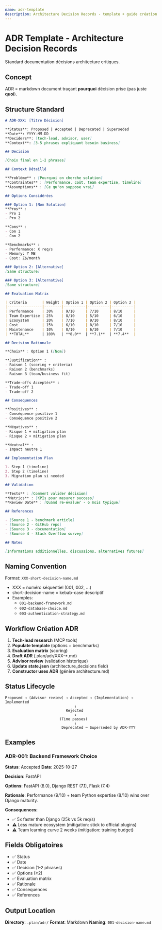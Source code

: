 ```yaml
---
name: adr-template
description: Architecture Decision Records - template + guide création
---
```


# ADR Template - Architecture Decision Records

Standard documentation décisions architecture critiques.

## Concept

ADR = markdown document traçant **pourquoi** décision prise (pas juste **quoi**).

## Structure Standard

```markdown
# ADR-XXX: [Titre Décision]

**Status**: Proposed | Accepted | Deprecated | Superseded
**Date**: YYYY-MM-DD
**Deciders**: [tech-lead, advisor, user]
**Context**: [3-5 phrases expliquant besoin business]

## Decision

[Choix final en 1-2 phrases]

## Context Détaillé

**Problème** : [Pourquoi on cherche solution]
**Contraintes** : [Performance, coût, team expertise, timeline]
**Assumptions** : [Ce qu'on suppose vrai]

## Options Considérées

### Option 1: [Nom Solution]
**Pros** :
- Pro 1
- Pro 2

**Cons** :
- Con 1
- Con 2

**Benchmarks** :
- Performance: X req/s
- Memory: Y MB
- Cost: Z$/month

### Option 2: [Alternative]
[Same structure]

### Option 3: [Alternative]
[Same structure]

## Evaluation Matrix

| Criteria       | Weight | Option 1 | Option 2 | Option 3 |
|----------------|--------|----------|----------|----------|
| Performance    | 30%    | 9/10     | 7/10     | 8/10     |
| Team Expertise | 25%    | 8/10     | 5/10     | 6/10     |
| Ecosystem      | 20%    | 7/10     | 9/10     | 8/10     |
| Cost           | 15%    | 6/10     | 8/10     | 7/10     |
| Maintenance    | 10%    | 8/10     | 6/10     | 7/10     |
| **TOTAL**      | 100%   | **8.0**  | **7.1**  | **7.4**  |

## Decision Rationale

**Choix** : Option 1 ([Nom])

**Justification** :
- Raison 1 (scoring + criteria)
- Raison 2 (benchmarks)
- Raison 3 (team/business fit)

**Trade-offs Acceptés** :
- Trade-off 1
- Trade-off 2

## Consequences

**Positives** :
- Conséquence positive 1
- Conséquence positive 2

**Négatives** :
- Risque 1 + mitigation plan
- Risque 2 + mitigation plan

**Neutral** :
- Impact neutre 1

## Implementation Plan

1. Step 1 (timeline)
2. Step 2 (timeline)
3. Migration plan si needed

## Validation

**Tests** : [Comment valider décision]
**Metrics** : [KPIs pour mesurer success]
**Review Date** : [Quand re-évaluer - 6 mois typique]

## References

- [Source 1 - benchmark article]
- [Source 2 - GitHub repo]
- [Source 3 - documentation]
- [Source 4 - Stack Overflow survey]

## Notes

[Informations additionnelles, discussions, alternatives futures]
```

## Naming Convention

Format: `XXX-short-decision-name.md`
- XXX = numéro séquentiel (001, 002, ...)
- short-decision-name = kebab-case descriptif
- Examples:
  - `001-backend-framework.md`
  - `002-database-choice.md`
  - `003-authentication-strategy.md`

## Workflow Création ADR

1. **Tech-lead research** (MCP tools)
2. **Populate template** (options + benchmarks)
3. **Evaluation matrix** (scoring)
4. **Draft ADR** (.plan/adr/XXX-*.md)
5. **Advisor review** (validation historique)
6. **Update state.json** (architecture_decisions field)
7. **Constructor uses ADR** (génère architecture.md)

## Status Lifecycle

```
Proposed → (Advisor review) → Accepted → (Implementation) → Implemented
                                ↓
                            Rejected
                                ↓
                         (Time passes)
                                ↓
                          Deprecated → Superseded by ADR-YYY
```

## Examples

### ADR-001: Backend Framework Choice

**Status**: Accepted
**Date**: 2025-10-27

**Decision**: FastAPI

**Options**: FastAPI (8.0), Django REST (7.1), Flask (7.4)

**Rationale**: Performance (9/10) + team Python expertise (8/10) wins over Django maturity.

**Consequences**:
- ✅ 5x faster than Django (25k vs 5k req/s)
- ⚠️ Less mature ecosystem (mitigation: stick to official plugins)
- ⚠️ Team learning curve 2 weeks (mitigation: training budget)

## Fields Obligatoires

- ✅ Status
- ✅ Date
- ✅ Decision (1-2 phrases)
- ✅ Options (≥2)
- ✅ Evaluation matrix
- ✅ Rationale
- ✅ Consequences
- ✅ References

## Output Location

**Directory**: `.plan/adr/`
**Format**: Markdown
**Naming**: `001-decision-name.md`
